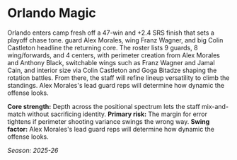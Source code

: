 # Orlando Magic

Orlando enters camp fresh off a 47-win and +2.4 SRS finish that sets a playoff chase tone. guard Alex Morales, wing Franz Wagner, and big Colin Castleton headline the returning core.
The roster lists 9 guards, 8 wing/forwards, and 4 centers, with perimeter creation from Alex Morales and Anthony Black, switchable wings such as Franz Wagner and Jamal Cain, and interior size via Colin Castleton and Goga Bitadze shaping the rotation battles.
From there, the staff will refine lineup versatility to climb the standings. Alex Morales's lead guard reps will determine how dynamic the offense looks.

**Core strength:** Depth across the positional spectrum lets the staff mix-and-match without sacrificing identity.
**Primary risk:** The margin for error tightens if perimeter shooting variance swings the wrong way.
**Swing factor:** Alex Morales's lead guard reps will determine how dynamic the offense looks.

_Season: 2025-26_

